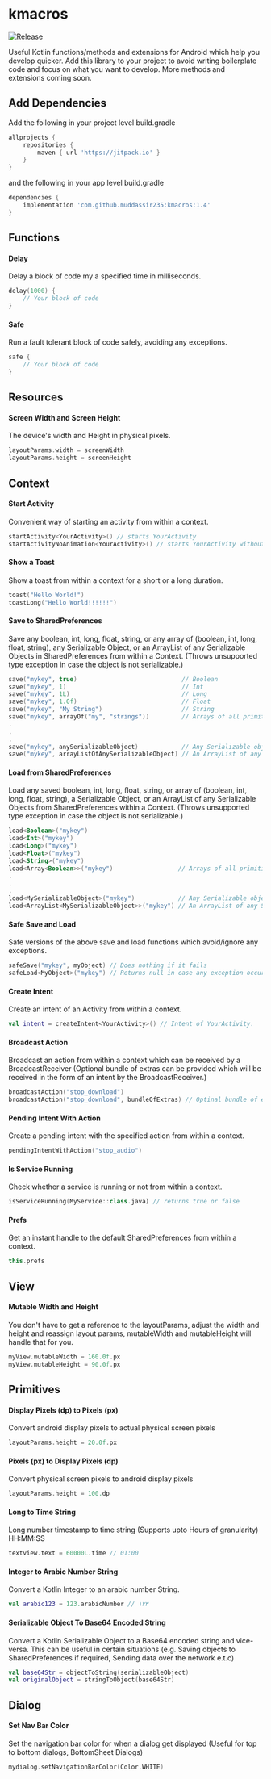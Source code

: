 # kmacros
[![Release](https://jitpack.io/v/muddassir235/kmacros.svg?style=flat-square)](https://jitpack.io/#muddassir235/kmacros/)

Useful Kotlin functions/methods and extensions for Android which help you develop quicker. Add this library to your project to avoid writing boilerplate code and focus on what you want to develop. More methods and extensions coming soon.

## Add Dependencies
Add the following in your project level build.gradle
```groovy
allprojects {
    repositories {
        maven { url 'https://jitpack.io' }
    }
}
```
and the following in your app level build.gradle
```groovy
dependencies {
    implementation 'com.github.muddassir235:kmacros:1.4'
}
```

## Functions
#### Delay
Delay a block of code my a specified time in milliseconds.
```kotlin
delay(1000) {
    // Your block of code
}
```
#### Safe
Run a fault tolerant block of code safely, avoiding any exceptions.
```kotlin
safe {
    // Your block of code
}
```

## Resources
#### Screen Width and Screen Height
The device's width and Height in physical pixels.

```kotlin
layoutParams.width = screenWidth
layoutParams.height = screenHeight
```

## Context
#### Start Activity
Convenient way of starting an activity from within a context.
```kotlin
startActivity<YourActivity>() // starts YourActivity
startActivityNoAnimation<YourActivity>() // starts YourActivity without any animations.
```
#### Show a Toast
Show a toast from within a context for a short or a long duration.
```kotlin
toast("Hello World!")
toastLong("Hello World!!!!!!")
```
#### Save to SharedPreferences
Save any boolean, int, long, float, string, or any array of (boolean, int, long, float, string), any Serializable Object, or an ArrayList of any Serializable Objects in SharedPreferences from within a Context. (Throws unsupported type exception in case the object is not serializable.)
```kotlin
save("mykey", true)                             // Boolean
save("mykey", 1)                                // Int
save("mykey", 1L)                               // Long
save("mykey", 1.0f)                             // Float
save("mykey", "My String")                      // String
save("mykey", arrayOf("my", "strings"))         // Arrays of all primitive types are supported
.
.
.
save("mykey", anySerializableObject)            // Any Serializable object can be saved.
save("mykey", arrayListOfAnySerializableObject) // An ArrayList of any Serializable Object can also be saved.
```
#### Load from SharedPreferences
Load any saved boolean, int, long, float, string, or array of (boolean, int, long, float, string), a Serializable Object, or an ArrayList of any Serializable Objects from SharedPreferences within a Context. (Throws unsupported type exception in case the object is not serializable.)
```kotlin
load<Boolean>("mykey")
load<Int>("mykey")
load<Long>("mykey")
load<Float>("mykey")
load<String>("mykey")
load<Array<Boolean>>("mykey")                  // Arrays of all primitive types are supported
.
.
.
load<MySerializableObject>("mykey")            // Any Serializable object can be loaded.
load<ArrayList<MySerializableObject>>("mykey") // An ArrayList of any Serializable Object can also be loaded.
```
#### Safe Save and Load
Safe versions of the above save and load functions which avoid/ignore any exceptions.
```kotlin
safeSave("mykey", myObject) // Does nothing if it fails
safeLoad<MyObject>("mykey") // Returns null in case any exception occurs
```
#### Create Intent
Create an intent of an Activity from within a context.
```kotlin
val intent = createIntent<YourActivity>() // Intent of YourActivity.
```
#### Broadcast Action
Broadcast an action from within a context which can be received by a BroadcastReceiver (Optional bundle of extras can be provided which will be received in the form of an intent by the BroadcastReceiver.)
```kotlin
broadcastAction("stop_download")
broadcastAction("stop_download", bundleOfExtras) // Optinal bundle of extras 
```
#### Pending Intent With Action
Create a pending intent with the specified action from within a context.
```kotlin
pendingIntentWithAction("stop_audio")
```
#### Is Service Running
Check whether a service is running or not from within a context.
```kotlin
isServiceRunning(MyService::class.java) // returns true or false
```
#### Prefs
Get an instant handle to the default SharedPreferences from within a context.
```kotlin
this.prefs
```
## View
#### Mutable Width and Height
You don't have to get a reference to the layoutParams, adjust the width and height and reassign layout params, mutableWidth and mutableHeight will handle that for you.
```kotlin
myView.mutableWidth = 160.0f.px
myView.mutableHeight = 90.0f.px
```

## Primitives
#### Display Pixels (dp) to Pixels (px)
Convert android display pixels to actual physical screen pixels
```kotlin
layoutParams.height = 20.0f.px
```

#### Pixels (px) to Display Pixels (dp)
Convert physical screen pixels to android display pixels
```kotlin
layoutParams.height = 100.dp
```

#### Long to Time String
Long number timestamp to time string (Supports upto Hours of granularity) HH:MM:SS
```kotlin
textview.text = 60000L.time // 01:00
```

#### Integer to Arabic Number String
Convert a Kotlin Integer to an arabic number String.
```kotlin
val arabic123 = 123.arabicNumber // ١٢٣
```

#### Serializable Object To Base64 Encoded String
Convert a Kotlin Serializable Object to a Base64 encoded string and vice-versa. This can be useful in certain situations (e.g. Saving objects to SharedPreferences if required, Sending data over the network e.t.c)
```kotlin
val base64Str = objectToString(serializableObject)
val originalObject = stringToObject(base64Str)
```

## Dialog
#### Set Nav Bar Color
Set the navigation bar color for when a dialog get displayed (Useful for top to bottom dialogs, BottomSheet Dialogs)
```kotlin
mydialog.setNavigationBarColor(Color.WHITE)
```
